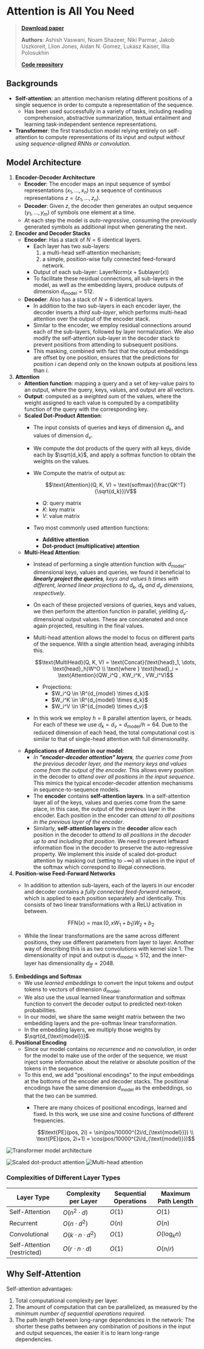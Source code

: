 # Attention is All You Need

> [**Download paper**](../../papers/transformer%20model/Attention%20is%20All%20You%20Need.pdf)
>
> **Authors**: Ashish Vaswani, Noam Shazeer, Niki Parmar, Jakob Uszkoreit, Llion Jones, Aidan N. Gomez, Lukasz Kaiser, Illia Polosukhin
>
> [**Code repository**](https://github.com/tensorflow/tensor2tensor)

## Backgrounds

* **Self-attention**: an attention mechanism relating different positions of a single sequence in order to compute a representation of the sequence.
    * Has been used successfully in a variety of tasks, including reading comprehension, abstractive summarization, textual entailment and learning task-independent sentence representations.
* **Transformer**: the first transduction model relying entirely on self-attention to compute representations of its input and output _without using sequence-aligned RNNs or convolution_.

## Model Architecture

1. **Encoder-Decoder Architecture**
    * **Encoder**: The encoder maps an input sequence of symbol representations $(x_1, \dots, x_n)$ to a sequence of continuous representations $z = (z_1, \dots, z_n)$.
    * **Decoder**: Given $z$, the decoder then generates an output sequence $(y_1, \dots, y_m)$ of symbols one element at a time.
    * At each step the model is _auto-regressive_, consuming the previously generated symbols as additional input when generating the next.
2. **Encoder and Decoder Stacks**
    * **Encoder**: Has a stack of $N = 6$ identical layers.
        * Each layer has two sub-layers:
            1. a multi-head self-attention mechanism;
            2. a simple, position-wise fully connected feed-forward network.
        * Output of each sub-layer: $\text{LayerNorm}(x + \text{Sublayer}(x))$
        * To facilitate these residual connections, all sub-layers in the model, as well as the embedding layers, produce outputs of dimension $d_\text{model} = 512$.
    * **Decoder**: Also has a stack of $N = 6$ identical layers.
        * In addition to the two sub-layers in each encoder layer, the decoder inserts a _third sub-layer_, which performs multi-head attention over the output of the encoder stack.
        * Similar to the encoder, we employ residual connections around each of the sub-layers, followed by layer normalization. We also modify the self-attention sub-layer in the decoder stack to prevent positions from attending to subsequent positions.
        * This masking, combined with fact that the output embeddings are offset by one position, ensures that the predictions for position $i$ can depend only on the known outputs at positions less than $i$.
3. **Attention**
    * **Attention function**: mapping a query and a set of key-value pairs to an output, where the query, keys, values, and output are all vectors.
    * **Output**: computed as a _weighted sum_ of the values, where the weight assigned to each value is computed by a compatibility function of the query with the corresponding key.
    * **Scaled Dot-Product Attention**:
        * The input consists of queries and keys of dimension $d_k$, and values of dimension $d_v$.
        * We compute the dot products of the query with all keys, divide each by $\sqrt{d_k}$, and apply a softmax function to obtain the weights on the values.
        * We Compute the matrix of output as:

            $$\text{Attention}(Q, K, V) = \text{softmax}(\frac{QK^T}{\sqrt{d_k}})V$$

            * $Q$: query matrix
            * $K$: key matrix
            * $V$: value matrix
        * Two most commonly used attention functions:
            * **Additive attention**
            * **Dot-product (multiplicative) attention**
    * **Multi-Head Attention**:
        * Instead of performing a single attention function with $d_{\text{model}}$-dimensional keys, values and queries, we found it beneficial to _**linearly project the queries**, keys and values $h$ times with different, learned linear projections to $d_k$, $d_k$ and $d_v$ dimensions, respectively_.
        * On each of these projected versions of queries, keys and values, we then perform the attention function in parallel, yielding $d_v$-dimensional output values. These are concatenated and once again projected, resulting in the final values.
        * Multi-head attention allows the model to focus on different parts of the sequence. With a single attention head, averaging inhibits this.

            $$\text{MultiHead}(Q, K, V) = \text{Concat}(\text{head}_1, \dots, \text{head}_h)W^O \\ \text{where } \text{head}_i = \text{Attention}(QW_i^Q , KW_i^K , VW_i^V)$$

            * Projections:
                * $W_i^Q \in \R^{d_{model} \times d_k}$
                * $W_i^K \in \R^{d_{model} \times d_k}$
                * $W_i^V \in \R^{d_{model} \times d_v}$
        * In this work we employ $h = 8$ parallel attention layers, or heads. For each of these we use $d_k = d_v = d_{\text{model}}/h = 64$. Due to the reduced dimension of each head, the total computational cost is similar to that of single-head attention with full dimensionality.
    * **Applications of Attention in our model**:
        * _In **"encoder-decoder attention" layers**, the queries come from the previous decoder layer, and the memory keys and values come from the output of the encoder._ This allows every position in the decoder to _attend over all positions in the input sequence_. This mimics the typical encoder-decoder attention mechanisms in sequence-to-sequence models.
        * The **encoder** contains **self-attention layers**. In a self-attention layer all of the keys, values and queries come from the same place, in this case, the output of the previous layer in the encoder. Each position in the encoder can _attend to all positions in the previous layer of the encoder_.
        * Similarly, **self-attention layers** in the **decoder** allow each position in the decoder to _attend to all positions in the decoder up to and including that position_. We need to prevent leftward information flow in the decoder to preserve the auto-regressive property. We implement this inside of scaled dot-product attention by masking out (setting to $-\infty$) all values in the input of the softmax which correspond to illegal connections.
4. **Position-wise Feed-Forward Networks**
    * In addition to attention sub-layers, each of the layers in our encoder and decoder contains a _fully connected feed-forward network_, which is applied to each position separately and identically. This consists of two linear transformations with a ReLU activation in between.

        $$\text{FFN}(x) = \max(0, xW_1 + b_1)W_2 + b_2$$
    * While the linear transformations are the same across different positions, they use different parameters from layer to layer. Another way of describing this is as two convolutions with kernel size 1. The dimensionality of input and output is $d_\text{model} = 512$, and the inner-layer has dimensionality $d_{ff} = 2048$.
5. **Embeddings and Softmax**
    * We use _learned embeddings_ to convert the input tokens and output tokens to vectors of dimension $d_{\text{model}}$.
    * We also use the usual learned linear transformation and softmax function to convert the decoder output to predicted next-token probabilities.
    * In our model, we share the same weight matrix between the two embedding layers and the pre-softmax linear transformation.
    * In the embedding layers, we multiply those weights by $\sqrt{d_{\text{model}}}$.
6. **Positional Encoding**
    * Since our model contains _no recurrence_ and _no convolution_, in order for the model to make use of the order of the sequence, we must inject some information about the relative or absolute position of the tokens in the sequence.
    * To this end, we add "positional encodings" to the input embeddings at the bottoms of the encoder and decoder stacks. The positional encodings have the same dimension $d_{\text{model}}$ as the embeddings, so that the two can be summed.
        * There are many choices of positional encodings, learned and fixed. In this work, we use sine and cosine functions of different frequencies.

            $$\text{PE}(pos, 2i) = \sin(pos/10000^{2i/d_{\text{model}}}) \\ \text{PE}(pos, 2i+1) = \cos(pos/10000^{2i/d_{\text{model}}})$$

![Transformer model architecture](../images/Attention%20is%20All%20You%20Need/transformer%20architecture.png)

![Scaled dot-product attention](../images/Attention%20is%20All%20You%20Need/scaled%20dot-product%20attention.png)
![Multi-head attention](../images/Attention%20is%20All%20You%20Need/multi-head%20attention.png)

### Complexities of Different Layer Types

| Layer Type | Complexity per Layer | Sequential Operations | Maximum Path Length |
|------------|----------------------|-----------------------|---------------------|
| Self-Attention | $O(n^2 \cdot d)$ | $O(1)$ | $O(1)$ |
| Recurrent | $O(n \cdot d^2)$ | $O(n)$ | $O(n)$ |
| Convolutional | $O(k \cdot n \cdot d^2)$ | $O(1)$ | $O(\log_k n)$ |
| Self-Attention (restricted) | $O(r \cdot n \cdot d)$ | $O(1)$ | $O(n / r)$ |

## Why Self-Attention

Self-attention advantages:

1. Total computational complexity per layer.
2. The amount of computation that can be parallelized, as measured by the _minimum number of sequential operations required_.
3. The path length between long-range dependencies in the network: The shorter these paths between any combination of positions in the input and output sequences, the easier it is to learn long-range dependencies.